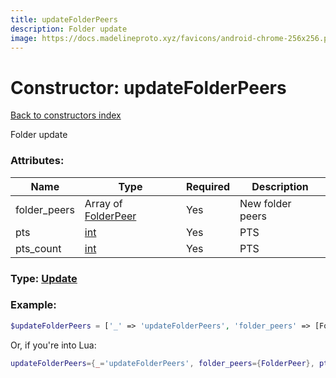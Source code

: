 ```yaml
---
title: updateFolderPeers
description: Folder update
image: https://docs.madelineproto.xyz/favicons/android-chrome-256x256.png
---
```

# Constructor: updateFolderPeers  
[Back to constructors index](index.md)



Folder update

### Attributes:

| Name     |    Type       | Required | Description |
|----------|---------------|----------|-------------|
|folder\_peers|Array of [FolderPeer](../types/FolderPeer.md) | Yes|New folder peers|
|pts|[int](../types/int.md) | Yes|PTS|
|pts\_count|[int](../types/int.md) | Yes|PTS|



### Type: [Update](../types/Update.md)


### Example:

```php
$updateFolderPeers = ['_' => 'updateFolderPeers', 'folder_peers' => [FolderPeer, FolderPeer], 'pts' => int, 'pts_count' => int];
```  


Or, if you're into Lua:

```lua
updateFolderPeers={_='updateFolderPeers', folder_peers={FolderPeer}, pts=int, pts_count=int}

```


